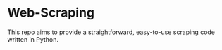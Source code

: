 # Web-Scraping
This repo aims to provide a straightforward, easy-to-use scraping code written in Python.
